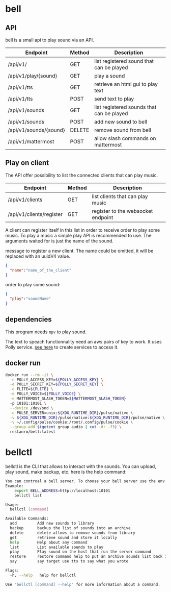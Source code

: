 # bell
## API
bell is a small api to play sound via an API.

| Endpoint               | Method | Description                               |
| ---------------------- | ------ | ----------------------------------------- |
| /api/v1/               | GET    | list registered sound that can be played  |
| /api/v1/play/{sound}   | GET    | play a sound                              |
| /api/v1/tts            | GET    | retrieve an html gui to play text         |
| /api/v1/tts            | POST   | send text to play                         |
| /api/v1/sounds         | GET    | list registered sounds that can be played |
| /api/v1/sounds         | POST   | add new sound to bell                     |
| /api/v1/sounds/{sound} | DELETE | remove sound from bell                    |
| /api/v1/mattermost     | POST   | allow slash commands on mattermost        |


## Play on client
The API offer possibility to list the connected clients that can play music.

| Endpoint                 | Method | Description                               |
| ----------------------   | ------ | ----------------------------------------- |
| /api/v1/clients          | GET    | list clients that can play music          |
| /api/v1/clients/register | GET    | register to the websocket endpoint        |

A client can register itself in this list in order to receive order to play
some music. To play a music a simple play API is recommended to use. The
arguments waited for is just the name of the sound.

message to register a new client. The name could be omitted, it will be replaced with an uuidV4 value.
```json
{
  "name":"name_of_the_client"
}
```

order to play some sound:
```json
{
  "play":"soundName"
}
```


## dependencies
This program needs `mpv` to play sound.

The text to speach functionnality need an aws pairs of key to work. It uses Polly service.
[see here](https://console.aws.amazon.com/iam/home#/security_credential) to create services to access it.


## docker run
```bash
docker run --rm -it \
  -e POLLY_ACCESS_KEY=${POLLY_ACCESS_KEY} \
  -e POLLY_SECRET_KEY=${POLLY_SECRET_KEY} \
  -e FLITE=${FLITE} \
  -e POLLY_VOICE=${POLLY_VOICE} \
  -e MATTERMOST_SLASH_TOKEN=${MATTERMOST_SLASH_TOKEN}
  -p 10101:10101 \
  --device /dev/snd \
  -e PULSE_SERVER=unix:${XDG_RUNTIME_DIR}/pulse/native \
  -v ${XDG_RUNTIME_DIR}/pulse/native:${XDG_RUNTIME_DIR}/pulse/native \
  -v ~/.config/pulse/cookie:/root/.config/pulse/cookie \
  --group-add $(getent group audio | cut -d: -f3) \
  restanrm/bell:latest
```




# bellctl
bellctl is the CLI that allows to interact with the sounds. You can upload, play sound, make backup, etc.
here is the help command:

```bash
You can controal a bell server. To choose your bell server use the env variable BELL_ADDRESS.addCmd
Example:
	export BELL_ADDRESS=http://localhost:10101
	bellctl list

Usage:
  bellctl [command]

Available Commands:
  add         Add new sounds to library
  backup      backup the list of sounds into an archive
  delete      delete allows to remove sounds from library
  get         retrieve sound and store it locally
  help        Help about any command
  list        List available sounds to play
  play        Play sound on the host that run the server command
  restore     restore command help to put an archive sounds list back into a bell server
  say         say target use tts to say what you wrote

Flags:
  -h, --help   help for bellctl

Use "bellctl [command] --help" for more information about a command.
```
